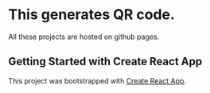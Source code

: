 # This generates QR code.
All these projects are hosted on github pages.

## Getting Started with Create React App

This project was bootstrapped with [Create React App](https://github.com/facebook/create-react-app).



